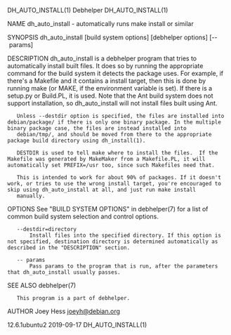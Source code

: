 DH_AUTO_INSTALL(1)                                                                                Debhelper                                                                                DH_AUTO_INSTALL(1)

NAME
       dh_auto_install - automatically runs make install or similar

SYNOPSIS
       dh_auto_install [build system options] [debhelper options] [-- params]

DESCRIPTION
       dh_auto_install is a debhelper program that tries to automatically install built files. It does so by running the appropriate command for the build system it detects the package uses. For example,
       if there's a Makefile and it contains a install target, then this is done by running make (or MAKE, if the environment variable is set). If there is a setup.py or Build.PL, it is used. Note that the
       Ant build system does not support installation, so dh_auto_install will not install files built using Ant.

       Unless --destdir option is specified, the files are installed into debian/package/ if there is only one binary package. In the multiple binary package case, the files are instead installed into
       debian/tmp/, and should be moved from there to the appropriate package build directory using dh_install(1).

       DESTDIR is used to tell make where to install the files.  If the Makefile was generated by MakeMaker from a Makefile.PL, it will automatically set PREFIX=/usr too, since such Makefiles need that.

       This is intended to work for about 90% of packages. If it doesn't work, or tries to use the wrong install target, you're encouraged to skip using dh_auto_install at all, and just run make install
       manually.

OPTIONS
       See "BUILD SYSTEM OPTIONS" in debhelper(7) for a list of common build system selection and control options.

       --destdir=directory
           Install files into the specified directory. If this option is not specified, destination directory is determined automatically as described in the "DESCRIPTION" section.

       -- params
           Pass params to the program that is run, after the parameters that dh_auto_install usually passes.

SEE ALSO
       debhelper(7)

       This program is a part of debhelper.

AUTHOR
       Joey Hess <joeyh@debian.org>

12.6.1ubuntu2                                                                                     2019-09-17                                                                               DH_AUTO_INSTALL(1)
